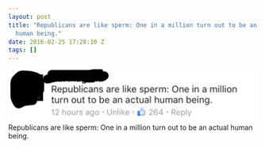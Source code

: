 ```yaml
---
layout: post
title: "Republicans are like sperm: One in a million turn out to be an actual
  human being."
date: 2016-02-25 17:28:10 Z
tags: []
---
```

![](/media/2016/02/139977467894.jpg)
Republicans are like sperm: One in a million turn out to be an actual human being.
